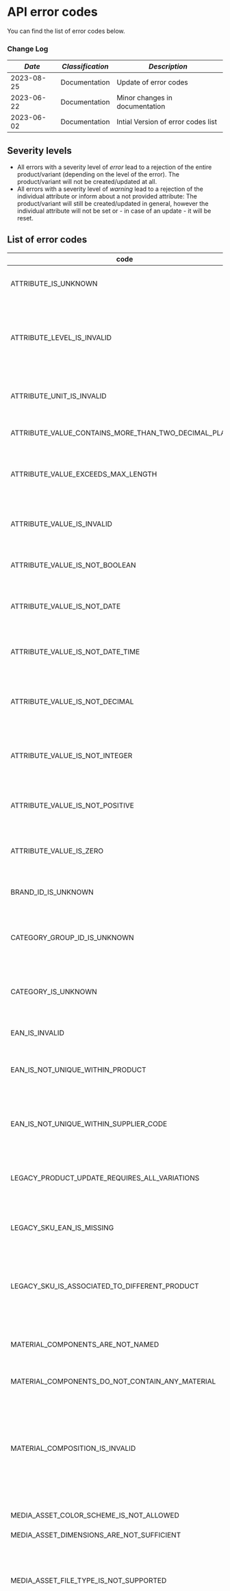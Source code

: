# API error codes

You can find the list of error codes below.

### Change Log

| *Date*     | *Classification* | *Description*                      |
|------------|------------------|------------------------------------|
| 2023-08-25 | Documentation    | Update of error codes              |
| 2023-06-22 | Documentation    | Minor changes in documentation     |
| 2023-06-02 | Documentation    | Intial Version of error codes list |

## Severity levels

- All errors with a severity level of *error* lead to a rejection of the entire product/variant (depending on the level
  of the error). The product/variant will not be created/updated at all.
- All errors with a severity level of *warning* lead to a rejection of the individual attribute or inform about a not
  provided attribute: The product/variant will still be created/updated in general, however the individual attribute
  will not be set or - in case of an update - it will be reset.

## List of error codes

| code                                                  | severity        | level             | description                                                                                                                                                                                                                                                                                                                                                                                 |
|-------------------------------------------------------|-----------------|-------------------|---------------------------------------------------------------------------------------------------------------------------------------------------------------------------------------------------------------------------------------------------------------------------------------------------------------------------------------------------------------------------------------------|
| ATTRIBUTE_IS_UNKNOWN                                  | WARNING         | Product / Variant | The transmitted attribute is not known. Please only submit attributes that belong to the category group.                                                                                                                                                                                                                                                                                    |
| ATTRIBUTE_LEVEL_IS_INVALID                            | WARNING         | Product / Variant | The level at which the attribute was sent is not correct. Either a product attribute was sent at variation level or a variation attribute was sent at product level. Please check and correct the attribute level and resubmit the product data.                                                                                                                                            |
| ATTRIBUTE_UNIT_IS_INVALID                             | WARNING         | Product / Variant | The unit of the attribute is invalid. Please check the unit of the attribute and submit the product data again with correct unit.                                                                                                                                                                                                                                                           |
| ATTRIBUTE_VALUE_CONTAINS_MORE_THAN_TWO_DECIMAL_PLACES | WARNING         | Product / Variant | The specified decimal value of the attribute must only contain two decimal places.                                                                                                                                                                                                                                                                                                          |
| ATTRIBUTE_VALUE_EXCEEDS_MAX_LENGTH                    | WARNING         | Product / Variant | The maximum length of a feature has been exceeded. Ensure that the length restriction is met and retransmit the affected product or variant.                                                                                                                                                                                                                                                |
| ATTRIBUTE_VALUE_IS_INVALID                            | WARNING         | Product / Variant | The attribute value provided is invalid. Please correct the value to one of the allowed values and upload the affected variations again.                                                                                                                                                                                                                                                    |
| ATTRIBUTE_VALUE_IS_NOT_BOOLEAN                        | WARNING         | Product / Variant | The attribute value is not boolean. Please correct the value to a boolean value and resubmit the product data.                                                                                                                                                                                                                                                                              |
| ATTRIBUTE_VALUE_IS_NOT_DATE                           | WARNING         | Product / Variant | The attribute value does not correspond to the valid data type. Please submit the value as a date in the format yyyy-MM-dd.                                                                                                                                                                                                                                                                 |
| ATTRIBUTE_VALUE_IS_NOT_DATE_TIME                      | WARNING         | Variant           | The attribute value does not correspond to the valid data type. Please submit the value as a date in the format yyyy-MM-ddTHH:mm.                                                                                                                                                                                                                                                           |
| ATTRIBUTE_VALUE_IS_NOT_DECIMAL                        | WARNING         | Product / Variant | The attribute value does not correspond to the valid data type. Correct the format and resubmit the affected variations. A valid input is e.g.: 5391.22.                                                                                                                                                                                                                                    |
| ATTRIBUTE_VALUE_IS_NOT_INTEGER                        | WARNING         | Product / Variant | The attribute value does not correspond to the valid data type. Correct the format and resubmit the affected variations. A valid input is e.g.: 42.                                                                                                                                                                                                                                         |
| ATTRIBUTE_VALUE_IS_NOT_POSITIVE                       | WARNING         | Variant           | The attribute value must not be negative. Please correct the value to one greater than or equal to zero and upload the affected variations again.                                                                                                                                                                                                                                           |
| ATTRIBUTE_VALUE_IS_ZERO                               | WARNING         | Variant           | The attribute value must not be zero. Please correct the value to a value other than zero and upload the affected variations again.                                                                                                                                                                                                                                                         |
| BRAND_ID_IS_UNKNOWN                                   | ERROR           | Product           | The transmitted brand id is not known. Please check the value or contact the support if you want to transmit a new one.                                                                                                                                                                                                                                                                     |
| CATEGORY_GROUP_ID_IS_UNKNOWN                          | ERROR           | Product           | The transmitted category group id is not known. A list of valid category group ids can be obtained from the /products/category-groups endpoint.                                                                                                                                                                                                                                             |
| CATEGORY_IS_UNKNOWN                                   | ERROR           | Product           | The transmitted category is not known. Please select a valid category from the list provided for this category group and re-upload the affected product.                                                                                                                                                                                                                                    |
| EAN_IS_INVALID                                        | ERROR           | Variant           | The given EAN is invalid. Please resubmit the data with a valid EAN.                                                                                                                                                                                                                                                                                                                        |
| EAN_IS_NOT_UNIQUE_WITHIN_PRODUCT                      | ERROR           | Product           | The given EAN is assigned to more than one variant within the product and may be assigned only once. Please update the product.                                                                                                                                                                                                                                                             |
| EAN_IS_NOT_UNIQUE_WITHIN_SUPPLIER_CODE                | ERROR           | Product           | The given EAN is already in use and may be assigned only once within a supplier. Please update the product which is already assigned with the EAN or contact the support to the delete the existing product.                                                                                                                                                                                |
| LEGACY_PRODUCT_UPDATE_REQUIRES_ALL_VARIATIONS         | ERROR           | Product           | All variations of the product have to be submitted to update this product. Please add the missing variations and re-upload the affected product.                                                                                                                                                                                                                                            |
| LEGACY_SKU_EAN_IS_MISSING                             | ERROR           | Product           | The ean attribute must be specified for all variations of the product. Please add the EAN attribute, specify a valid EAN and retransmit the affected variations.                                                                                                                                                                                                                            |
| LEGACY_SKU_IS_ASSOCIATED_TO_DIFFERENT_PRODUCT         | ERROR           | Product           | The variation is already associated with another product and cannot be associated with the given product. Please contact support with the code and a list of affected variations.                                                                                                                                                                                                           |
| MATERIAL_COMPONENTS_ARE_NOT_NAMED                     | WARNING         | Variant           | If you specify more than one material component for your variant, you must specify for each material component the name of the material component.                                                                                                                                                                                                                                          |
| MATERIAL_COMPONENTS_DO_NOT_CONTAIN_ANY_MATERIAL       | WARNING         | Variant           | Each material component must contain at least one material.                                                                                                                                                                                                                                                                                                                                 |
| MATERIAL_COMPOSITION_IS_INVALID                       | WARNING         | Variant           | The specified material composition has an invalid format. The material composition must be formatted in the following way:  "Obermaterial: 95% Polyester, 5% Baumwolle; Futter: 100% Wolle". You can omit the material component name in your specification, in case there is only one component: "95% Polyester, 5% Baumwolle".                                                            |
| MEDIA_ASSET_COLOR_SCHEME_IS_NOT_ALLOWED               | WARNING         | Variant           | Only rgb color scheme is allowed.                                                                                                                                                                                                                                                                                                                                                           |
| MEDIA_ASSET_DIMENSIONS_ARE_NOT_SUFFICIENT             | WARNING         | Variant           | Dimensions of media asset are not sufficient.                                                                                                                                                                                                                                                                                                                                               |
| MEDIA_ASSET_FILE_TYPE_IS_NOT_SUPPORTED                | WARNING         | Variant           | We could not determine the file type of the media asset or the media asset file type ending does not fit the media asset type. Please make sure that the URL refers to an image/document in jpg, jpeg, png or pdf format.                                                                                                                                                                   |
| MEDIA_ASSET_FILE_TYPE_MUST_BE_COMPATIBLE_WITH_ROLE    | WARNING         | Variant           | The file type is not compatible with the chosen image/document type value. The following media asset types need to use these file types: SAFETY_DATASHEET, PRODUCT_DATASHEET, USER_MANUAL, MANUFACTURER_WARRANTY, ASSEMBLY_INSTRUCTIONS use pdf, COLOR_VARIANT, MATERIAL_SAMPLE use jpg, jpeg, png, gif, IMAGE, DIMENSIONAL_DRAWING, ENERGY_EFFICIENCY_LABEL use jpg, jpeg, png, gif, tiff. |
| MEDIA_ASSET_IS_NOT_ACCESSIBLE                         | WARNING         | Variant           | The provided media asset cannot be accessed. Please make sure that the URL can be accessed from external services (e.g. no password or internal network protection).                                                                                                                                                                                                                        |
| MEDIA_ASSET_IS_NOT_AVAILABLE                          | WARNING         | Variant           | The given media asset cannot be reached. Please provide a valid URL and upload affected variations again.                                                                                                                                                                                                                                                                                   |
| MEDIA_ASSET_IS_NOT_PROCESSABLE                        | WARNING         | Variant           | The given media asset cannot be processed. Please provide a valid URL and upload affected variations again.                                                                                                                                                                                                                                                                                 |
| MEDIA_ASSET_PROTOCOL_IS_UNKNOWN                       | WARNING         | Variant           | The provided media asset URI is not supported. Please provide references to media assets as http(s) links only. Other file protocols like (S)FTP are not supported at the moment.                                                                                                                                                                                                           |
| MEDIA_ASSET_SIZE_EXCEEDS_LIMIT                        | WARNING         | Variant           | Maximum file size exceeded. For media assets of type IMAGE, DIMENSIONAL_DRAWING, ENERGY_EFFICIENCY_LABEL and MATERIAL_SAMPLE there is a file size limit of 25MB. All other types have a file size limit of 10MB.                                                                                                                                                                            |
| MEDIA_ASSET_TYPE_IS_NOT_SUPPORTED                     | WARNING         | Variant           | The specified type value does not correspond to a valid value. Please select a valid value and resubmit the variations.                                                                                                                                                                                                                                                                     |
| MEDIA_ASSET_URI_IS_INVALID                            | WARNING         | Variant           | The media asset URL is invalid. Please provide a syntactically correct URL without any special characters.                                                                                                                                                                                                                                                                                  |
| MISSING_VARIATION_TO_UPDATE_PRODUCT_ATTRIBUTE         | ERROR           | Product           | To change characteristics on product level, all variations affected by this have to be re-submitted. Please add the missing variations and re-upload the revised data.                                                                                                                                                                                                                      |
| PACKING_UNIT_ID_EXCEEDS_MAX_LENGTH                    | ERROR           | Variant           | The maximum length of the feature packing unit id has been exceeded. Ensure that the length restriction is met and retransmit the affected product or variant.                                                                                                                                                                                                                              |
| PACKING_UNIT_ID_IS_NOT_UNIQUE                         | ERROR           | Variant           | The packing unit id must be unique within the variation. Assign a unique packing unit id for each packing unit and retransmit affected variations.                                                                                                                                                                                                                                          |
| PERMISSION_IS_MISSING_FOR_SUPPLIER_CODE               | ERROR           | Product           | The permission is missing for the specified supplier code. Please correct the supplier code and retransmit the affected product. In case a correction is not possible please contact the support.                                                                                                                                                                                           |
| RECOMMENDED_ATTRIBUTE_IS_MISSING                      | WARNING         | Product / Variant | A recommended attribute was not submitted. Please provide the attribute to enhance the product data quality.                                                                                                                                                                                                                                                                                |
| SKU_IS_ASSOCIATED_TO_DIFFERENT_PRODUCT                | ERROR           | Variant           | The variation identifier (sku) is already associated to a different product and cannot be associated to the given product. Enter a unique sku and re-upload the affected variations.                                                                                                                                                                                                        |
| SKU_IS_NOT_UNIQUE_IN_PRODUCT                          | ERROR           | Product           | The variation identifier (sku) is already used for this product and must be unique for each variation. Please correct the sku and re-upload the affected variations.                                                                                                                                                                                                                        |
| SUPPLIER_CODE_IS_NOT_AUTHORIZED                       | ERROR           | Product           | The supplier code is not authorized to use the API. Use an authorized supplier code or contact the support to authorize the supplier code.                                                                                                                                                                                                                                                  |
| SUPPLIER_CODE_IS_UNKNOWN                              | ERROR           | Product           | The supplier code provided is not known. Please correct the supplier code and retransmit the affected product. In case a correction is not possible please contact the support.                                                                                                                                                                                                             |
| SUPPLIER_PRICE_IS_REQUIRED                            | ERROR           | Variant           | Each variant must contain a supplier price.                                                                                                                                                                                                                                                                                                                                                 |
| UNKNOWN                                               | ERROR / WARNING |                   | An unknown error has occurred. Please try again or contact the support if the error persists.                                                                                                                                                                                                                                                                                               |
